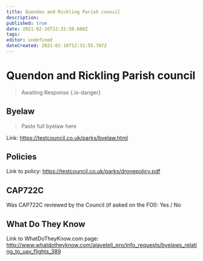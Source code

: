 ```yaml
---
title: Quendon and Rickling Parish council
description: 
published: true
date: 2021-02-16T12:31:58.600Z
tags: 
editor: undefined
dateCreated: 2021-02-16T12:31:55.787Z
---
```


# Quendon and Rickling Parish council
>  Awaiting Response
> {.is-danger}

## Byelaw
> Paste full byelaw here

Link:
https://testcouncil.co.uk/parks/byelaw.html

## Policies
Link to policy:
https://testcouncil.co.uk/parks/dronepolicy.pdf

## CAP722C

Was CAP722C reviewed by the Council (if asked on the FOI): Yes / No

## What Do They Know

Link to WhatDoTheyKnow.com page:
http://www.whatdotheyknow.com/alaveteli_pro/info_requests/byelaws_relating_to_uav_flights_389

